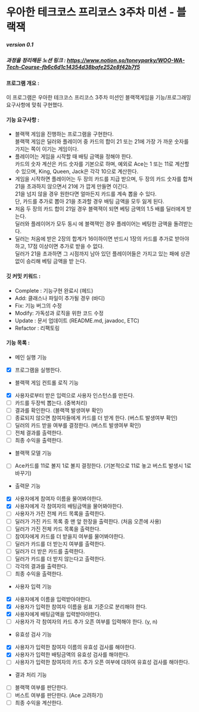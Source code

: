 # 우아한 테크코스 프리코스 3주차 미션 - 블랙잭

##### version 0.1  

##### 과정을 정리해둔 노션 링크 : https://www.notion.so/toneyparky/WOO-WA-Tech-Course-fb6c6d1c14354d38bafe252e8f42b7f5

#### 프로그램 개요 :  
이 프로그램은 우아한 테크코스 프리코스 3주차 미션인 블랙잭게임을 기능/프로그래밍 요구사항에 맞춰 구현했다.


#### 기능 요구사항 :
- 블랙잭 게임을 진행하는 프로그램을 구현한다.    
블랙잭 게임은 딜러와 플레이어 중 카드의 합이 21 또는 21에 가장 가 까운 숫자를 가지는 쪽이 이기는 게임이다.
- 플레이어는 게임을 시작할 때 배팅 금액을 정해야 한다.  
 카드의 숫자 계산은 카드 숫자를 기본으로 하며, 예외로 Ace는 1 또는 11로 계산할 수 있으며, King, Queen, Jack은 각각 10으로 계산한다.
- 게임을 시작하면 플레이어는 두 장의 카드를 지급 받으며, 두 장의 카드 숫자를 합쳐 21을 초과하지 않으면서 21에 가 깝게 만들면 이긴다.  
 21을 넘지 않을 경우 원한다면 얼마든지 카드를 계속 뽑을 수 있다.  
  단, 카드를 추가로 뽑아 21을 초과할 경우 배팅 금액을 모두 잃게 된다.
- 처음 두 장의 카드 합이 21일 경우 블랙잭이 되면 베팅 금액의 1.5 배를 딜러에게 받는다.  
 딜러와 플레이어가 모두 동시 에 블랙잭인 경우 플레이어는 베팅한 금액을 돌려받는다.
- 딜러는 처음에 받은 2장의 합계가 16이하이면 반드시 1장의 카드를 추가로 받아야 하고, 17점 이상이면 추가로 받을 수 없다.  
 딜러가 21을 초과하면 그 시점까지 남아 있던 플레이어들은 가지고 있는 패에 상관 없이 승리해 베팅 금액을 받 는다.

#### 깃 커밋 키워드 :  
- Complete : 기능구현 완료시 (헤드)
- Add: 클래스나 파일이 추가될 경우 (바디)  
- Fix: 기능 버그의 수정 
- Modify: 가독성과 로직을 위한 코드 수정
- Update : 문서 업데이트 (README.md, javadoc, ETC)  
- Refactor : 리팩토링

#### 기능 목록 :
- 메인 실행 기능  
- [x] 프로그램을 실행한다.

- 블랙잭 게임 컨트롤 로직 기능
- [x] 사용자로부터 받은 입력으로 사용자 인스턴스를 만든다.
- [ ] 카드를 두장씩 뽑는다. (중복처리)
- [ ] 결과를 확인한다. (블랙잭 발생여부 확인)
- [ ] 종료되지 않으면 참여자들에게 카드를 더 받게 한다. (버스트 발생여부 확인)
- [ ] 딜러의 카드 받을 여부를 결정한다. (버스트 발생여부 확인)
- [ ] 전체 결과를 출력한다.
- [ ] 최종 수익을 출력한다.
   
- 블랙잭 모델 기능  
- [ ] Ace카드를 11로 볼지 1로 볼지 결정한다. (기본적으로 11로 놓고 버스트 발생시 1로 바꾸기)

- 출력문 기능
- [x] 사용자에게 참여자 이름을 물어봐야한다.
- [x] 사용자에게 각 참여자의 배팅금액을 물어봐야한다.
- [ ] 사용자가 가진 전체 카드 목록을 출력한다.
- [ ] 딜러가 가진 카드 목록 중 맨 앞 한장을 출력한다. (처음 오픈에 사용)
- [ ] 딜러가 가진 전체 카드 목록을 출력한다.
- [ ] 참여자에게 카드를 더 받을지 여부를 물어봐야한다.
- [ ] 딜러가 카드를 더 받는지 여부를 출력한다.
- [ ] 딜러가 더 받은 카드를 출력한다.
- [ ] 딜러가 카드를 더 받지 않는다고 출력한다.
- [ ] 각각의 결과를 출력한다.  
- [ ] 최종 수익을 출력한다.

- 사용자 입력 기능  
- [x] 사용자에게 이름을 입력받아야한다.
- [x] 사용자가 입력한 참여자 이름을 쉼표 기준으로 분리해야 한다.
- [x] 사용자에게 배팅금액을 입력받아야한다.
- [ ] 사용자가 각 참여자의 카드 추가 오픈 여부를 입력해야 한다. (y, n)

- 유효성 검사 기능
- [x] 사용자가 입력한 참여자 이름의 유효성 검사를 해야한다.
- [x] 사용자가 입력한 배팅금액의 유효성 검사를 해야한다.
- [ ] 사용자가 입력한 참여자의 카드 추가 오픈 여부에 대하여 유효성 검사를 해야한다.

- 결과 처리 기능
- [ ] 블랙잭 여부를 판단한다.
- [ ] 버스트 여부를 판단한다. (Ace 고려하기)
- [ ] 최종 수익을 계산한다.
